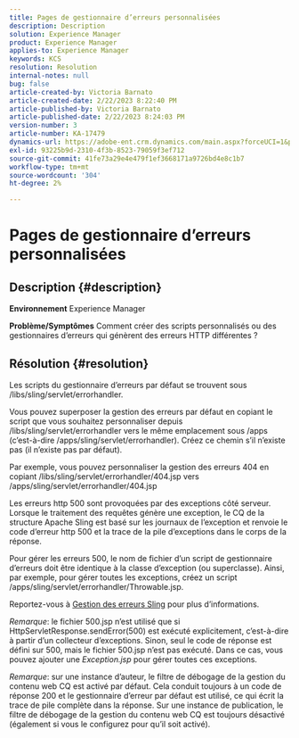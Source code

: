 ```yaml
---
title: Pages de gestionnaire d’erreurs personnalisées
description: Description
solution: Experience Manager
product: Experience Manager
applies-to: Experience Manager
keywords: KCS
resolution: Resolution
internal-notes: null
bug: false
article-created-by: Victoria Barnato
article-created-date: 2/22/2023 8:22:40 PM
article-published-by: Victoria Barnato
article-published-date: 2/22/2023 8:24:03 PM
version-number: 3
article-number: KA-17479
dynamics-url: https://adobe-ent.crm.dynamics.com/main.aspx?forceUCI=1&pagetype=entityrecord&etn=knowledgearticle&id=8df423a3-eeb2-ed11-83fe-6045bd0067ea
exl-id: 93225b9d-2310-4f3b-8523-79059f3ef712
source-git-commit: 41fe73a29e4e479f1ef3668171a9726bd4e8c1b7
workflow-type: tm+mt
source-wordcount: '304'
ht-degree: 2%

---
```


# Pages de gestionnaire d’erreurs personnalisées

## Description {#description}

<b>Environnement</b>
Experience Manager


<b>Problème/Symptômes</b>
Comment créer des scripts personnalisés ou des gestionnaires d’erreurs qui génèrent des erreurs HTTP différentes ?


## Résolution {#resolution}


Les scripts du gestionnaire d’erreurs par défaut se trouvent sous /libs/sling/servlet/errorhandler.

Vous pouvez superposer la gestion des erreurs par défaut en copiant le script que vous souhaitez personnaliser depuis /libs/sling/servlet/errorhandler vers le même emplacement sous /apps (c’est-à-dire /apps/sling/servlet/errorhandler). Créez ce chemin s’il n’existe pas (il n’existe pas par défaut).

Par exemple, vous pouvez personnaliser la gestion des erreurs 404 en copiant /libs/sling/servlet/errorhandler/404.jsp vers /apps/sling/servlet/errorhandler/404.jsp

Les erreurs http 500 sont provoquées par des exceptions côté serveur. Lorsque le traitement des requêtes génère une exception, le CQ de la structure Apache Sling est basé sur les journaux de l’exception et renvoie le code d’erreur http 500 et la trace de la pile d’exceptions dans le corps de la réponse.

Pour gérer les erreurs 500, le nom de fichier d’un script de gestionnaire d’erreurs doit être identique à la classe d’exception (ou superclasse). Ainsi, par exemple, pour gérer toutes les exceptions, créez un script /apps/sling/servlet/errorhandler/Throwable.jsp.

Reportez-vous à [Gestion des erreurs Sling](https://sling.apache.org/documentation/the-sling-engine/errorhandling.html) pour plus d’informations.

*Remarque*: le fichier 500.jsp n’est utilisé que si HttpServletResponse.sendError(500) est exécuté explicitement, c’est-à-dire à partir d’un collecteur d’exceptions.
Sinon, seul le code de réponse est défini sur 500, mais le fichier 500.jsp n’est pas exécuté.
Dans ce cas, vous pouvez ajouter une *Exception.jsp* pour gérer toutes ces exceptions.

*Remarque*: sur une instance d’auteur, le filtre de débogage de la gestion du contenu web CQ est activé par défaut. Cela conduit toujours à un code de réponse 200 et le gestionnaire d’erreur par défaut est utilisé, ce qui écrit la trace de pile complète dans la réponse. Sur une instance de publication, le filtre de débogage de la gestion du contenu web CQ est toujours désactivé (également si vous le configurez pour qu’il soit activé).
